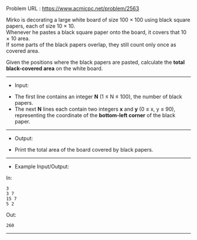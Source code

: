 
Problem URL : https://www.acmicpc.net/problem/2563

Mirko is decorating a large white board of size 100 × 100 using black square papers, each of size 10 × 10.  
Whenever he pastes a black square paper onto the board, it covers that 10 × 10 area.  
If some parts of the black papers overlap, they still count only once as covered area.

Given the positions where the black papers are pasted, calculate the **total black-covered area** on the white board.

---
* Input:

- The first line contains an integer **N** (1 ≤ N ≤ 100), the number of black papers.
- The next **N** lines each contain two integers **x** and **y** (0 ≤ x, y ≤ 90), representing the coordinate of the **bottom-left corner** of the black paper.

---
* Output:

- Print the total area of the board covered by black papers.

---
* Example Input/Output:

In:
```
3
3 7
15 7
5 2
```

Out:
```
260
```

---
